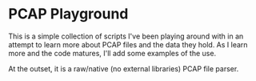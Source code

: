 # PCAP Playground
This is a simple collection of scripts I've been playing around with in an
attempt to learn more about PCAP files and the data they hold. As I learn more
and the code matures, I'll add some examples of the use.

At the outset, it is a raw/native (no external libraries) PCAP file parser. 